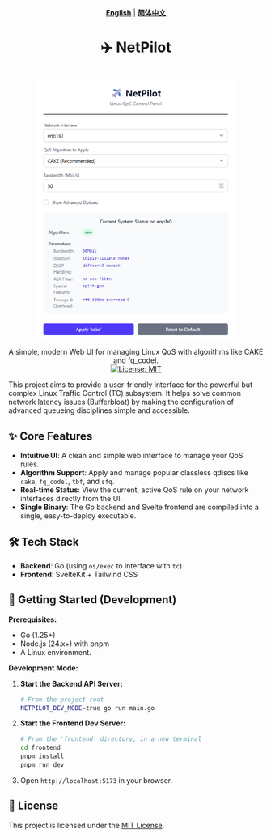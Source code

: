 <div align="center">

**[English](README.md)** | **[简体中文](README.zh-CN.md)**

</div>



<h1 align="center">✈️ NetPilot</h1>

<br>

<div align="center">
  <img src="docs/images/netpilot-ui.png" alt="NetPilot UI Screenshot" width="400">
</div>

<p align="center">
  A simple, modern Web UI for managing Linux QoS with algorithms like CAKE and fq_codel.
  <br>
  <a href="LICENSE">
    <img src="https://img.shields.io/badge/License-MIT-blue.svg" alt="License: MIT">
  </a>
</p>

This project aims to provide a user-friendly interface for the powerful but complex Linux Traffic Control (TC) subsystem. It helps solve common network latency issues (Bufferbloat) by making the configuration of advanced queueing disciplines simple and accessible.

## ✨ Core Features

*   **Intuitive UI**: A clean and simple web interface to manage your QoS rules.
*   **Algorithm Support**: Apply and manage popular classless qdiscs like `cake`, `fq_codel`, `tbf`, and `sfq`.
*   **Real-time Status**: View the current, active QoS rule on your network interfaces directly from the UI.
*   **Single Binary**: The Go backend and Svelte frontend are compiled into a single, easy-to-deploy executable.

## 🛠️ Tech Stack

*   **Backend**: Go (using `os/exec` to interface with `tc`)
*   **Frontend**: SvelteKit + Tailwind CSS

## 🚀 Getting Started (Development)

**Prerequisites:**
*   Go (1.25+)
*   Node.js (24.x+) with pnpm
*   A Linux environment.

**Development Mode:**
1.  **Start the Backend API Server:**
    ```bash
    # From the project root
    NETPILOT_DEV_MODE=true go run main.go
    ```
2.  **Start the Frontend Dev Server:**
    ```bash
    # From the 'frontend' directory, in a new terminal
    cd frontend
    pnpm install
    pnpm run dev
    ```
3.  Open `http://localhost:5173` in your browser.

## 📜 License

This project is licensed under the [MIT License](LICENSE).